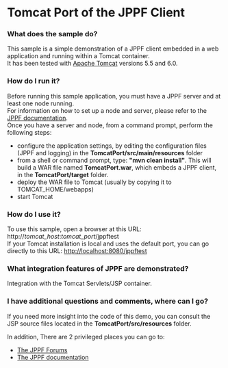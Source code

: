 # Tomcat Port of the JPPF Client

<h3>What does the sample do?</h3>
This sample is a simple demonstration of a JPPF client embedded in a web application and running within a Tomcat container.<br>
It has been tested with <a href="http://tomcat.apache.org">Apache Tomcat</a> versions 5.5 and 6.0.

<h3>How do I run it?</h3>
Before running this sample application, you must have a JPPF server and at least one node running.<br>
For information on how to set up a node and server, please refer to the <a href="https://www.jppf.org/doc/6.3/index.php?title=Introduction">JPPF documentation</a>.<br>
Once you have a server and node, from a command prompt, perform the following steps:
<ul class="samplesList">
  <li>configure the application settings, by editing the configuration files (JPPF and logging) in the <b>TomcatPort/src/main/resources</b> folder</li>
  <li>from a shell or command prompt, type: <b>"mvn clean install"</b>. This will build a WAR file named <b>TomcatPort.war</b>,
  which embeds a JPPF client, in the <b>TomcatPort/target</b> folder.</li>
  <li>deploy the WAR file to Tomcat (usually by copying it to TOMCAT_HOME/webapps)</li>
  <li>start Tomcat</li>
</ul>

<h3>How do I use it?</h3>
To use this sample, open a browser at this URL: http://<i>tomcat_host</i>:<i>tomcat_port</i>/jppftest<br>
If your Tomcat installation is local and uses the default port, you can go directly to this URL: <a href="http://localhost:8080/jppftest" target="_blank">http://localhost:8080/jppftest</a>

<h3>What integration features of JPPF are demonstrated?</h3>
Integration with the Tomcat Servlets/JSP container.

<h3>I have additional questions and comments, where can I go?</h3>
<p>If you need more insight into the code of this demo, you can consult the JSP source files located in the <b>TomcatPort/src/resources</b> folder.
<p>In addition, There are 2 privileged places you can go to:
<ul class="samplesList">
  <li><a href="https://www.jppf.org/forums">The JPPF Forums</a></li>
  <li><a href="https://www.jppf.org/doc/6.2">The JPPF documentation</a></li>
</ul>

